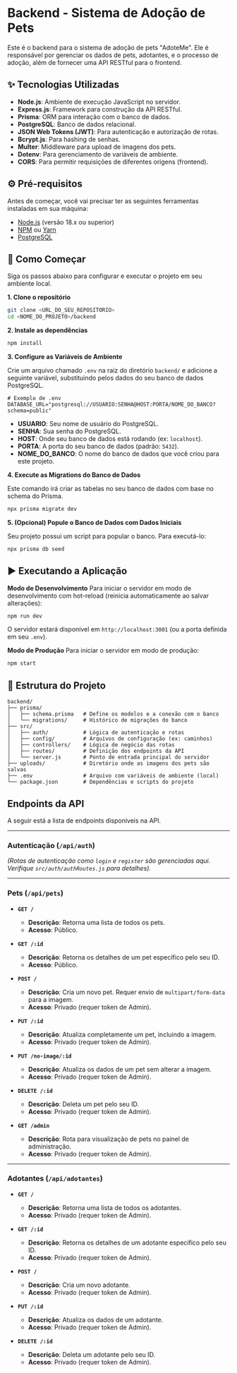 # Backend - Sistema de Adoção de Pets

Este é o backend para o sistema de adoção de pets "AdoteMe". Ele é responsável por gerenciar os dados de pets, adotantes, e o processo de adoção, além de fornecer uma API RESTful para o frontend.

## ✨ Tecnologias Utilizadas

- **Node.js**: Ambiente de execução JavaScript no servidor.
- **Express.js**: Framework para construção da API RESTful.
- **Prisma**: ORM para interação com o banco de dados.
- **PostgreSQL**: Banco de dados relacional.
- **JSON Web Tokens (JWT)**: Para autenticação e autorização de rotas.
- **Bcrypt.js**: Para hashing de senhas.
- **Multer**: Middleware para upload de imagens dos pets.
- **Dotenv**: Para gerenciamento de variáveis de ambiente.
- **CORS**: Para permitir requisições de diferentes origens (frontend).

## ⚙️ Pré-requisitos

Antes de começar, você vai precisar ter as seguintes ferramentas instaladas em sua máquina:
- [Node.js](https://nodejs.org/en/) (versão 18.x ou superior)
- [NPM](https://www.npmjs.com/) ou [Yarn](https://yarnpkg.com/)
- [PostgreSQL](https://www.postgresql.org/download/)

## 🚀 Como Começar

Siga os passos abaixo para configurar e executar o projeto em seu ambiente local.

**1. Clone o repositório**
```bash
git clone <URL_DO_SEU_REPOSITORIO>
cd <NOME_DO_PROJETO>/backend
```

**2. Instale as dependências**
```bash
npm install
```

**3. Configure as Variáveis de Ambiente**

Crie um arquivo chamado `.env` na raiz do diretório `backend/` e adicione a seguinte variável, substituindo pelos dados do seu banco de dados PostgreSQL.

```env
# Exemplo de .env
DATABASE_URL="postgresql://USUARIO:SENHA@HOST:PORTA/NOME_DO_BANCO?schema=public"
```
*   **USUARIO**: Seu nome de usuário do PostgreSQL.
*   **SENHA**: Sua senha do PostgreSQL.
*   **HOST**: Onde seu banco de dados está rodando (ex: `localhost`).
*   **PORTA**: A porta do seu banco de dados (padrão: `5432`).
*   **NOME_DO_BANCO**: O nome do banco de dados que você criou para este projeto.

**4. Execute as Migrations do Banco de Dados**

Este comando irá criar as tabelas no seu banco de dados com base no schema do Prisma.
```bash
npx prisma migrate dev
```

**5. (Opcional) Popule o Banco de Dados com Dados Iniciais**

Seu projeto possui um script para popular o banco. Para executá-lo:
```bash
npx prisma db seed
```

## ▶️ Executando a Aplicação

**Modo de Desenvolvimento**
Para iniciar o servidor em modo de desenvolvimento com hot-reload (reinicia automaticamente ao salvar alterações):
```bash
npm run dev
```
O servidor estará disponível em `http://localhost:3001` (ou a porta definida em seu `.env`).

**Modo de Produção**
Para iniciar o servidor em modo de produção:
```bash
npm start
```

## 📂 Estrutura do Projeto

```
backend/
├── prisma/
│   ├── schema.prisma   # Define os modelos e a conexão com o banco
│   └── migrations/     # Histórico de migrações do banco
├── src/
│   ├── auth/           # Lógica de autenticação e rotas
│   ├── config/         # Arquivos de configuração (ex: caminhos)
│   ├── controllers/    # Lógica de negócio das rotas
│   ├── routes/         # Definição dos endpoints da API
│   └── server.js       # Ponto de entrada principal do servidor
├── uploads/            # Diretório onde as imagens dos pets são salvas
├── .env                # Arquivo com variáveis de ambiente (local)
└── package.json        # Dependências e scripts do projeto
```

## Endpoints da API

A seguir está a lista de endpoints disponíveis na API.

---

### Autenticação (`/api/auth`)
*(Rotas de autenticação como `login` e `register` são gerenciadas aqui. Verifique `src/auth/authRoutes.js` para detalhes).*

---

### Pets (`/api/pets`)

- **`GET /`**
  - **Descrição**: Retorna uma lista de todos os pets.
  - **Acesso**: Público.

- **`GET /:id`**
  - **Descrição**: Retorna os detalhes de um pet específico pelo seu ID.
  - **Acesso**: Público.

- **`POST /`**
  - **Descrição**: Cria um novo pet. Requer envio de `multipart/form-data` para a imagem.
  - **Acesso**: Privado (requer token de Admin).

- **`PUT /:id`**
  - **Descrição**: Atualiza completamente um pet, incluindo a imagem.
  - **Acesso**: Privado (requer token de Admin).

- **`PUT /no-image/:id`**
  - **Descrição**: Atualiza os dados de um pet sem alterar a imagem.
  - **Acesso**: Privado (requer token de Admin).

- **`DELETE /:id`**
  - **Descrição**: Deleta um pet pelo seu ID.
  - **Acesso**: Privado (requer token de Admin).

- **`GET /admin`**
  - **Descrição**: Rota para visualização de pets no painel de administração.
  - **Acesso**: Privado (requer token de Admin).

---

### Adotantes (`/api/adotantes`)

- **`GET /`**
  - **Descrição**: Retorna uma lista de todos os adotantes.
  - **Acesso**: Privado (requer token de Admin).

- **`GET /:id`**
  - **Descrição**: Retorna os detalhes de um adotante específico pelo seu ID.
  - **Acesso**: Privado (requer token de Admin).

- **`POST /`**
  - **Descrição**: Cria um novo adotante.
  - **Acesso**: Privado (requer token de Admin).

- **`PUT /:id`**
  - **Descrição**: Atualiza os dados de um adotante.
  - **Acesso**: Privado (requer token de Admin).

- **`DELETE /:id`**
  - **Descrição**: Deleta um adotante pelo seu ID.
  - **Acesso**: Privado (requer token de Admin).